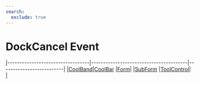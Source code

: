 ```yaml
---
search:
  exclude: true
---
```


<h1 class="heading"><span class="name">DockCancel Event</span></h1>

|----------------------------------|----------------------------------------|--------------------------|
|[CoolBand](../objects/coolband.md)|[CoolBar](../objects/coolbar.md)        |[Form](../objects/form.md)|
|[SubForm](../objects/subform.md)  |[ToolControl](../objects/toolcontrol.md)|&nbsp;                    |
